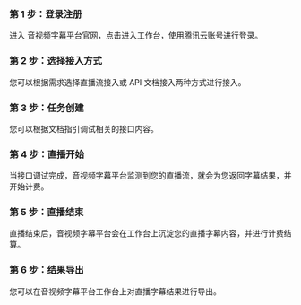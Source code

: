 ### 第 1 步：登录注册
进入 [音视频字幕平台官网](https://transfy.cloud.tencent.com/#/)，点击进入工作台，使用腾讯云账号进行登录。
### 第 2 步：选择接入方式
您可以根据需求选择直播流接入或 API 文档接入两种方式进行接入。
### 第 3 步：任务创建
您可以根据文档指引调试相关的接口内容。
### 第 4 步：直播开始
当接口调试完成，音视频字幕平台监测到您的直播流，就会为您返回字幕结果，并开始计费。
### 第 5 步：直播结束
直播结束后，音视频字幕平台会在工作台上沉淀您的直播字幕内容，并进行计费结算。
### 第 6 步：结果导出
您可以在音视频字幕平台工作台上对直播字幕结果进行导出。  
